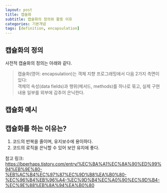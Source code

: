 ```yaml
---
layout: post
title: 캡슐화
subtitle: 캡슐화의 정의와 활용 이유
categories: 기본개념
tags: [definition, encapsulation]
---
```


## 캡슐화의 정의
사전적 캡슐화의 정의는 아래와 같다.
> 캡슐화(영어: encapsulation)는 객체 지향 프로그래밍에서 다음 2가지 측면이 있다:<br/>
객체의 속성(data fields)과 행위(메서드, methods)를 하나로 묶고,
실제 구현 내용 일부를 외부에 감추어 은닉한다.

## 캡슐화 예시


## 캡슐화를 하는 이유는?
1. 코드의 반복을 줄이며, 유지보수에 용이하다.
2. 코드의 로직을 은닉할 수 있어 보안 유지에 좋다.

참고 링크: https://bperhaps.tistory.com/entry/%EC%BA%A1%EC%8A%90%ED%99%94%EB%9E%80-%EB%AC%B4%EC%97%87%EC%9D%B8%EA%B0%80-%EC%96%B4%EB%96%A4-%EC%9D%B4%EC%A0%90%EC%9D%B4-%EC%9E%88%EB%8A%94%EA%B0%80
